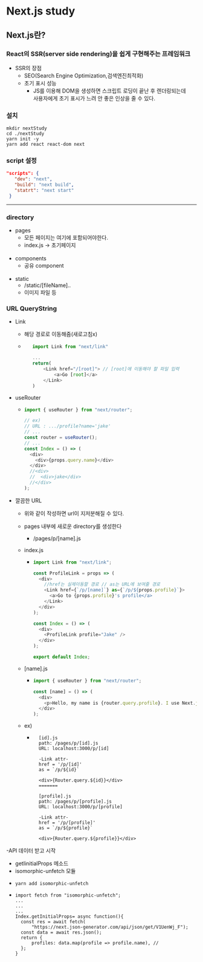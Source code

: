 # Next.js study

## Next.js란?

### React의 SSR(server side rendering)을 쉽게 구현해주는 프레임워크

- SSR의 장점
  - SEO(Search Engine Optimization,검색엔진최적화)
  - 초기 표시 성능
    - JS를 이용해 DOM을 생성하면 스크립트 로딩이 끝난 후 렌더링되는데  
      사용자에게 초기 표시가 느려 안 좋은 인상을 줄 수 있다.

### 설치

```dos
mkdir nextStudy
cd ./nextStudy
yarn init -y
yarn add react react-dom next
```

### script 설정

```json
"scripts": {
   "dev": "next",
   "build": "next build",
   "statrt": "next start"
 }
```

---

### directory

- pages
  - 모든 페이지는 여기에 포함되어야한다.
  - index.js -> 초기페이지 <br><br>
- components
  - 공유 component <br><br>
- static
  - /static/[fileName]..
  - 이미지 파일 등

### URL QueryString

- Link

  - 해당 경로로 이동해줌(새로고침x)
  - ```js
       import Link from "next/link"

       ...
       return(
           <Link href="/[root]"> // [root]에 이동해야 할 파일 입력
               <a>Go [root]</a>
           </Link>
       )

    ```

- useRouter

  - ```js
    import { useRouter } from "next/router";

    // ex)
    // URL : .../profile?name='jake'
    // ...
    const router = useRouter();
    // ...
    const Index = () => (
      <div>
        <div>{props.query.name}</div>
      </div>
      //<div>
      //  <div>jake</div>
      //</div>
    );
    ```

- 깔끔한 URL

  - 위와 같이 작성하면 url이 지저분해질 수 있다.
  - pages 내부에 새로운 directory를 생성한다
    - /pages/p/[name].js
  - index.js

    - ```js
      import Link from "next/link";

      const ProfileLink = props => (
        <div>
          //href는 실제이동할 경로 // as는 URL에 보여줄 경로
          <Link href={`/p/[name]`} as={`/p/${props.profile}`}>
            <a>Go to {props.profile}'s profile</a>
          </Link>
        </div>
      );

      const Index = () => (
        <div>
          <ProfileLink profile="Jake" />
        </div>
      );

      export default Index;
      ```

  - [name].js

    - ```js
      import { useRouter } from "next/router";

      const [name] = () => (
        <div>
          <p>Hello, my name is {router.query.profile}. I use Next.js</p>
        </div>
      );
      ```

  - ex)

    - ```
        [id].js
        path: /pages/p/[id].js
        URL: localhost:3000/p/[id]

        -Link attr-
        href = '/p/[id]'
        as = `/p/${id}`

        <div>{Router.query.${id}}</div>
        =======

        [profile].js
        path: /pages/p/[profile].js
        URL: localhost:3000/p/[profile]

        -Link attr-
        href = '/p/[profile]'
        as = `/p/${profile}`

        <div>{Router.query.${profile}}</div>
      ```

-API 데이터 받고 시작

- getIinitialProps 메소드
- isomorphic-unfetch 모듈
- ```
  yarn add isomorphic-unfetch
  ```
- ```JS
  import fetch from "isomorphic-unfetch";
  ...
  ...
  ...
  Index.getInitialProps= async function(){
    const res = await fetch(
        "https://next.json-generator.com/api/json/get/V1UenWj_F");
    const data = await res.json();
    return {
        profiles: data.map(profile => profile.name), //
    };
  }
  ```
